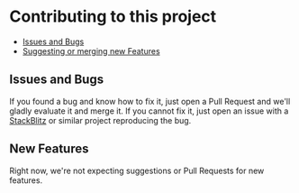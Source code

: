 # Contributing to this project

- [Issues and Bugs](#issues-and-bugs)
- [Suggesting or merging new Features](#new-features)

## <a name="issues-and-bugs"></a> Issues and Bugs

If you found a bug and know how to fix it, just open a Pull Request and we'll gladly evaluate it and merge it. If you cannot fix it, just open an issue with a [StackBlitz](https://stackblitz.com/) or similar project reproducing the bug.

## <a name="new-features"></a> New Features

Right now, we're not expecting suggestions or Pull Requests for new features.
